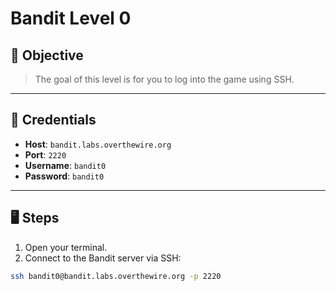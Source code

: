 # Bandit Level 0

## 🧩 Objective

> The goal of this level is for you to log into the game using SSH.

---

## 🧪 Credentials

- **Host**: `bandit.labs.overthewire.org`
- **Port**: `2220`
- **Username**: `bandit0`
- **Password**: `bandit0`

---

## 🖥️ Steps

1. Open your terminal.
2. Connect to the Bandit server via SSH:

```bash
ssh bandit0@bandit.labs.overthewire.org -p 2220
